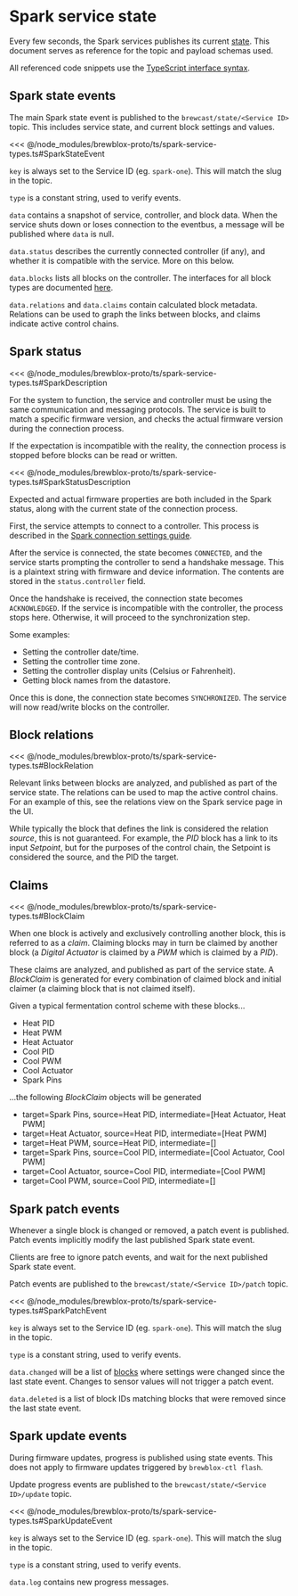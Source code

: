 # Spark service state

Every few seconds, the Spark services publishes its current [state](./state_events.md).
This document serves as reference for the topic and payload schemas used.

All referenced code snippets use the [TypeScript interface syntax](https://www.typescriptlang.org/docs/handbook/interfaces.html).

## Spark state events

The main Spark state event is published to the `brewcast/state/<Service ID>` topic.
This includes service state, and current block settings and values.

<<< @/node_modules/brewblox-proto/ts/spark-service-types.ts#SparkStateEvent

`key` is always set to the Service ID (eg. `spark-one`). This will match the slug in the topic.

`type` is a constant string, used to verify events.

`data` contains a snapshot of service, controller, and block data.
When the service shuts down or loses connection to the eventbus,
a message will be published where `data` is null.

`data.status` describes the currently connected controller (if any), and whether it is compatible with the service. More on this below.

`data.blocks` lists all blocks on the controller.
The interfaces for all block types are documented [here](./block_types.md).

`data.relations` and `data.claims` contain calculated block metadata.
Relations can be used to graph the links between blocks,
and claims indicate active control chains.

## Spark status

<<< @/node_modules/brewblox-proto/ts/spark-service-types.ts#SparkDescription

For the system to function, the service and controller must be using the same communication and messaging protocols.
The service is built to match a specific firmware version,
and checks the actual firmware version during the connection process.

If the expectation is incompatible with the reality,
the connection process is stopped before blocks can be read or written.

<<< @/node_modules/brewblox-proto/ts/spark-service-types.ts#SparkStatusDescription

Expected and actual firmware properties are both included in the Spark status,
along with the current state of the connection process.

First, the service attempts to connect to a controller.
This process is described in the [Spark connection settings guide](../../user/services/spark.md#spark-connection-settings).

After the service is connected, the state becomes `CONNECTED`, and the service starts prompting the controller to send a handshake message. This is a plaintext string with firmware and device information. The contents are stored in the `status.controller` field.

Once the handshake is received, the connection state becomes `ACKNOWLEDGED`.
If the service is incompatible with the controller, the process stops here.
Otherwise, it will proceed to the synchronization step.

Some examples:

- Setting the controller date/time.
- Setting the controller time zone.
- Setting the controller display units (Celsius or Fahrenheit).
- Getting block names from the datastore.

Once this is done, the connection state becomes `SYNCHRONIZED`.
The service will now read/write blocks on the controller.

## Block relations

<<< @/node_modules/brewblox-proto/ts/spark-service-types.ts#BlockRelation

Relevant links between blocks are analyzed, and published as part of the service state.
The relations can be used to map the active control chains.
For an example of this, see the relations view on the Spark service page in the UI.

While typically the block that defines the link is considered the relation *source*, this is not guaranteed.
For example, the *PID* block has a link to its input *Setpoint*,
but for the purposes of the control chain, the Setpoint is considered the source, and the PID the target.

## Claims

<<< @/node_modules/brewblox-proto/ts/spark-service-types.ts#BlockClaim

When one block is actively and exclusively controlling another block, this is referred to as a *claim*.
Claiming blocks may in turn be claimed by another block (a *Digital Actuator* is claimed by a *PWM* which is claimed by a *PID*).

These claims are analyzed, and published as part of the service state.
A *BlockClaim* is generated for every combination of claimed block and initial claimer (a claiming block that is not claimed itself).

Given a typical fermentation control scheme with these blocks...

- Heat PID
- Heat PWM
- Heat Actuator
- Cool PID
- Cool PWM
- Cool Actuator
- Spark Pins

...the following *BlockClaim* objects will be generated

- target=Spark Pins, source=Heat PID, intermediate=[Heat Actuator, Heat PWM]
- target=Heat Actuator, source=Heat PID, intermediate=[Heat PWM]
- target=Heat PWM, source=Heat PID, intermediate=[]
- target=Spark Pins, source=Cool PID, intermediate=[Cool Actuator, Cool PWM]
- target=Cool Actuator, source=Cool PID, intermediate=[Cool PWM]
- target=Cool PWM, source=Cool PID, intermediate=[]

## Spark patch events

Whenever a single block is changed or removed, a patch event is published. Patch events implicitly modify the last published Spark state event.

Clients are free to ignore patch events, and wait for the next published Spark state event.

Patch events are published to the `brewcast/state/<Service ID>/patch` topic.

<<< @/node_modules/brewblox-proto/ts/spark-service-types.ts#SparkPatchEvent

`key` is always set to the Service ID (eg. `spark-one`). This will match the slug in the topic.

`type` is a constant string, used to verify events.

`data.changed` will be a list of [blocks](./block_types.md) where settings were changed since the last state event.
Changes to sensor values will not trigger a patch event.

`data.deleted` is a list of block IDs matching blocks that were removed since the last state event.

## Spark update events

During firmware updates, progress is published using state events.
This does not apply to firmware updates triggered by `brewblox-ctl flash`.

Update progress events are published to the `brewcast/state/<Service ID>/update` topic.

<<< @/node_modules/brewblox-proto/ts/spark-service-types.ts#SparkUpdateEvent

`key` is always set to the Service ID (eg. `spark-one`). This will match the slug in the topic.

`type` is a constant string, used to verify events.

`data.log` contains new progress messages.

